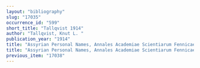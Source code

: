 ```yaml
---
layout: "bibliography"
slug: "17035"
occurrence_id: "599"
short_title: "Tallqvist 1914"
author: "Tallqvist, Knut L. "
publication_year: "1914"
title: "Assyrian Personal Names, Annales Academiae Scientiarum Fennicae 43/1"
title: "Assyrian Personal Names, Annales Academiae Scientiarum Fennicae 43/1"
previous_item: "17038"
---
```

